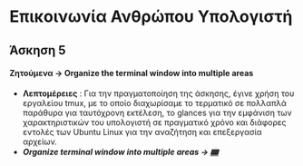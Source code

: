 # Επικοινωνία Ανθρώπου Υπολογιστή

## Άσκηση 5

#### Ζητούμενα -> Organize the terminal window into multiple areas
- **Λεπτομέρειες** : Για την πραγματοποίηση της άσκησης, έγινε χρήση του εργαλείου tmux,
                     με το οποίο διαχωρίσαμε το τερματικό σε πολλαπλά παράθυρα για ταυτόχρονη
                     εκτέλεση, το glances για την εμφάνιση των χαρακτηριστικών του υπολογιστή σε
                     πραγματικό χρόνο και διάφορες εντολές των Ubuntu Linux για την αναζήτηση και επεξεργασία 
                     αρχείων.
- ***Organize terminal window into multiple areas -> [:pager:](https://asciinema.org/a/Qus1NRAWm9dmJXcQrp3e5yaQG)***

